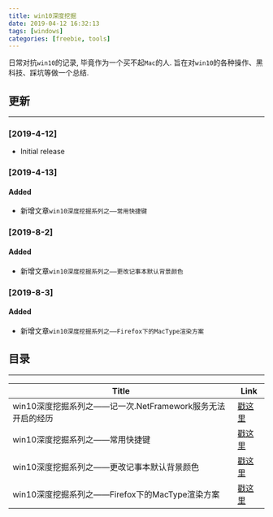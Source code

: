 ```yaml
---
title: win10深度挖掘
date: 2019-04-12 16:32:13
tags: [windows]
categories: [freebie, tools]
---
```


日常对抗`win10`的记录, 毕竟作为一个买不起`Mac`的人. 旨在对`win10`的各种操作、黑科技、踩坑等做一个总结.


<!-- more -->


## 更新

------

### [2019-4-12]

- Initial release

### [2019-4-13]

#### Added

- 新增文章`win10深度挖掘系列之——常用快捷键`

### [2019-8-2]

#### Added

- 新增文章`win10深度挖掘系列之——更改记事本默认背景颜色`

### [2019-8-3]

#### Added

- 新增文章`win10深度挖掘系列之——Firefox下的MacType渲染方案`

## 目录

------

| Title                                                      | Link                                                                                                                                                                                                                                                            |
| ---------------------------------------------------------- | --------------------------------------------------------------------------------------------------------------------------------------------------------------------------------------------------------------------------------------------------------------- |
| win10深度挖掘系列之——记一次.NetFramework服务无法开启的经历 | [戳这里](https://blog.yyge.top/blog/2019/04/12/win10%E6%B7%B1%E5%BA%A6%E6%8C%96%E6%8E%98%E7%B3%BB%E5%88%97%E4%B9%8B%E2%80%94%E2%80%94%E8%AE%B0%E4%B8%80%E6%AC%A1NetFramework%E6%9C%8D%E5%8A%A1%E6%97%A0%E6%B3%95%E5%BC%80%E5%90%AF%E7%9A%84%E7%BB%8F%E5%8E%86/) |
| win10深度挖掘系列之——常用快捷键                            | [戳这里](https://blog.yyge.top/blog/2019/04/13/win10%E6%B7%B1%E5%BA%A6%E6%8C%96%E6%8E%98%E7%B3%BB%E5%88%97%E4%B9%8B%E2%80%94%E2%80%94%E5%B8%B8%E7%94%A8%E5%BF%AB%E6%8D%B7%E9%94%AE/ )                                                                           |
| win10深度挖掘系列之——更改记事本默认背景颜色                | [戳这里](https://blog.yyge.top/blog/2019/08/02/win10%E6%B7%B1%E5%BA%A6%E6%8C%96%E6%8E%98%E7%B3%BB%E5%88%97%E4%B9%8B%E2%80%94%E2%80%94%E6%9B%B4%E6%94%B9%E8%AE%B0%E4%BA%8B%E6%9C%AC%E9%BB%98%E8%AE%A4%E8%83%8C%E6%99%AF%E9%A2%9C%E8%89%B2/)                      |
| win10深度挖掘系列之——Firefox下的MacType渲染方案            | [戳这里](https://blog.yyge.top/blog/2019/08/03/win10%E6%B7%B1%E5%BA%A6%E6%8C%96%E6%8E%98%E7%B3%BB%E5%88%97%E4%B9%8B%E2%80%94%E2%80%94Firefox%E4%B8%8B%E7%9A%84MacType%E6%B8%B2%E6%9F%93%E6%96%B9%E6%A1%88/)                                                     |